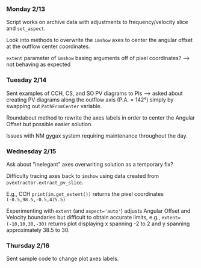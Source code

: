 ### Monday 2/13

Script works on archive data with adjustments to frequency/velocity slice and `set_aspect`.

Look into methods to overwrite the `imshow` axes to center the angular offset at the outflow center coordinates. 

`extent` parameter of `imshow` basing arguments off of pixel coordinates? --> not behaving as expected

### Tuesday 2/14 

Sent examples of CCH, CS, and SO PV diagrams to PIs --> asked about creating PV diagrams along the outflow axis (P.A. = 142°) simply by swapping out `PathFromCenter` variable.

Roundabout method to rewrite the axes labels in order to center the Angular Offset but possible easier solution. 

Issues with NM gygax system requiring maintenance throughout the day. 

### Wednesday 2/15

Ask about "inelegant" axes overwriting solution as a temporary fix? 

Difficulty tracing axes back to `imshow` using data created from `pvextractor.extract_pv_slice`.

E.g., CCH `print(im.get_extent())` returns the pixel coordinates `(-0.5,98.5,-0.5,475.5)` 

Experimenting with `extent` (and `aspect='auto'`) adjusts Angular Offset and Velocity boundaries but difficult to obtain accurate limits, e.g., `extent=(-10,10,30,-30)` returns plot displaying x spanning -2 to 2 and y spanning approximately 38.5 to 30.

### Thursday 2/16

Sent sample code to change plot axes labels. 

